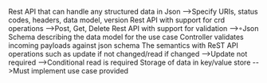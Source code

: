 Rest API that can handle any structured data in Json
-->Specify URIs, status codes, headers, data model, version
Rest API with support for crd operations
-->Post, Get, Delete
Rest API with support for validation
-->◦Json Schema describing the data model for the use case
Controller validates incoming payloads against json schema
The semantics with ReST API operations such as update if not changed/read if changed
-->Update not required
-->Conditional read is required
Storage of data in key/value store
-->Must implement use case provided
